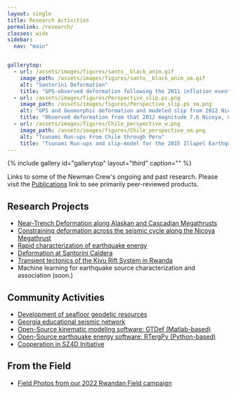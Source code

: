 ```yaml
---
layout: single
title: Research Activities
permalink: /research/
classes: wide
sidebar:
  nav: "main"


gallerytop:
  - url: /assets/images/figures/santo__black_anim.gif
    image_path: /assets/images/figures/santo__black_anim_sm.gif
    alt: "Santorini Deformation"
    title: "GPS-observed deformation following the 2011 inflation event across the Santorini Caldera in Greece.  More info in Newman et al. (2012)."
  - url: /assets/images/figures/Perspective_slip.ps.png
    image_path: /assets/images/figures/Perspective_slip.ps_sm.png
    alt: "GPS and Geomorphic deformation and modeled slip from 2012 Nicoya Earthquake"
    title: "Observed deformation from that 2012 magnitude 7.6 Nicoya, Costa Rica Earthquake and the modeled fault slip along the megathrust. Data include GPS (3D vectors) and coastal geomorphic uplift (vertical vectors), and are further described in Protti et al. (2014)."
  - url: /assets/images/figures/Chile_perspective_w.png
    image_path: /assets/images/figures/Chile_perspective_sm.png
    alt: "Tsunami Run-ups From Chile through Peru"
    title: "Tsunami Run-ups and slip-model for the 2015 Illapel Earthquake.  Further described in Williamson et al. (2017)."
---
```


{% include gallery id="gallerytop" layout="third" caption="" %}

Links to some of the Newman Crew's ongoing and past research. Please visit the [Publications](/pubs/) link to see primarily peer-reviewed products.

## Research Projects
* [Near-Trench Deformation along Alaskan and Cascadian Megathrusts](https://www.seafloorgeodesy.org/commexp)
* [Constraining deformation across the seismic cycle along the Nicoya Megathrust](https://nicoya.eas.gatech.edu/)
* [Rapid characterization of earthquake energy](http://geophysics.eas.gatech.edu/people/anewman/research/RTerg/)
* [Deformation at Santorini Caldera](http://geophysics.eas.gatech.edu/people/anewman/research/Santorini.html)
* [Transient tectonics of the Kivu Rift System in Rwanda](/KIVU/) 
* Machine learning for earthquake source characterization and association (soon.)

## Community Activities
* [Development of seafloor geodetic resources](https://seafloorgeodesy.org)
* [Georgia educational seismic network](http://geophysics.eas.gatech.edu/GTEQ/)
* [Open-Source kinematic modeling software: GTDef (Matlab-based)](https://github.com/avnewman/GTDef)
* [Open-Source earthquake energy software: RTergPy (Python-based)](https://github.com/avnewman/rtergpy)
* [Cooperation in SZ4D Initiative](https://www.sz4d.org)

## From the Field
* [Field Photos from our 2022 Rwandan Field campaign](../field/Rwanda.html)